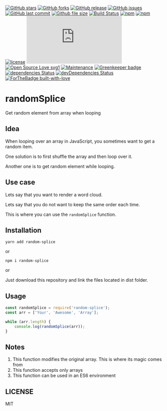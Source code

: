 [![GitHub stars](https://img.shields.io/github/stars/scriptex/random-splice.svg?style=social&label=Stars)](https://github.com/scriptex/random-splice)
[![GitHub forks](https://img.shields.io/github/forks/scriptex/random-splice.svg?style=social&label=Fork)](https://github.com/scriptex/random-splice/network#fork-destination-box)
[![GitHub release](https://img.shields.io/github/release/scriptex/random-splice.svg)](https://github.com/scriptex/random-splice/releases/latest)
[![GitHub issues](https://img.shields.io/github/issues/scriptex/random-splice.svg)](https://github.com/scriptex/random-splice/issues)
[![GitHub last commit](https://img.shields.io/github/last-commit/scriptex/random-splice.svg)](https://github.com/scriptex/random-splice/commits/master)
[![Github file size](https://img.shields.io/github/size/scriptex/random-splice/dist/index.min.js.svg)](https://github.com/scriptex/random-splice)
[![Build Status](https://travis-ci.org/scriptex/random-splice.svg?branch=master)](https://travis-ci.org/scriptex/random-splice)
[![npm](https://img.shields.io/npm/dt/random-splice.svg)](https://www.npmjs.com/package/random-splice)
[![npm](https://img.shields.io/npm/v/random-splice.svg)](https://www.npmjs.com/package/random-splice)
[![license](https://img.shields.io/github/license/scriptex/random-splice.svg)](https://github.com/scriptex/random-splice)
[![Analytics](https://ga-beacon.appspot.com/UA-83446952-1/github.com/scriptex/random-splice/README.md)](https://github.com/scriptex/random-splice/)
[![Open Source Love svg1](https://badges.frapsoft.com/os/v1/open-source.svg?v=103)](https://github.com/scriptex/random-splice/)
[![Maintenance](https://img.shields.io/badge/Maintained%3F-yes-green.svg)](https://github.com/scriptex/random-splice/graphs/commit-activity)
[![Greenkeeper badge](https://badges.greenkeeper.io/scriptex/random-splice.svg)](https://greenkeeper.io/)
[![dependencies Status](https://david-dm.org/scriptex/random-splice/status.svg)](https://david-dm.org/scriptex/webpack-mpa)
[![devDependencies Status](https://david-dm.org/scriptex/random-splice/dev-status.svg)](https://david-dm.org/scriptex/random-splice?type=dev)
[![ForTheBadge built-with-love](http://ForTheBadge.com/images/badges/built-with-love.svg)](https://github.com/scriptex/) 

# randomSplice

Get random element from array when looping

## Idea

When looping over an array in JavaScript, you sometimes want to get a random item.

One solution is to first shuffle the array and then loop over it.

Another one is to get random element while looping.

## Use case

Lets say that you want to render a word cloud.

Lets say that you do not want to keep the same order each time.

This is where you can use the `randomSplice` function.

## Installation

```console
yarn add random-splice
```

or

```console
npm i random-splice
```

or

Just download this repository and link the files located in dist folder.

## Usage

```javascript
const randomSplice = require('random-splice');
const arr = ['Your', 'Awesome', 'Array'];

while (arr.length) {
	console.log(randomSplice(arr));
}
```

## Notes

1.  This function modifies the original array. This is where its magic comes from
2.  This function accepts only arrays
3.  This function can be used in an ES6 environment

## LICENSE

MIT
